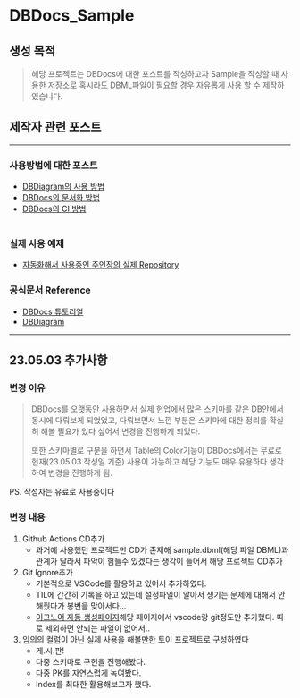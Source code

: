 # DBDocs_Sample

## 생성 목적

> 해당 프로젝트는 DBDocs에 대한 포스트를 작성하고자 Sample을 작성할 때 사용한 저장소로 혹시라도 DBML파일이 필요할 경우 자유롭게 사용 할 수 제작하였습니다.

## 제작자 관련 포스트

---

### 사용방법에 대한 포스트

- [DBDiagram의 사용 방법](https://devjong12.tistory.com/67)<br>
- [DBDocs의 문서화 방법](https://devjong12.tistory.com/68)<br>
- [DBDocs의 CI 방법](https://devjong12.tistory.com/69)<br><br>

### 실제 사용 예제

- [자동화해서 사용중인 주인장의 실제 Repository](https://github.com/donsonioc2010/NooBLoL_DbDocs)

### 공식문서 Reference

- [DBDocs 튜토리얼](https://dbdocs.io/docs)
- [DBDiagram](https://dbdiagram.io/home)

---

## 23.05.03 추가사항

### 변경 이유

> DBDocs를 오랫동안 사용하면서 실제 현업에서 많은 스키마를 같은 DB안에서 동시에 다뤄보게 되었었고, 다뤄보면서 느낀 부분은 스키마에 대한 정리를 확실히 해볼 필요가 있다 싶어서 변경을 진행하게 되었다.
>
> 또한 스키마별로 구분을 하면서 Table의 Color기능이 DBDocs에서는 무료로 현재(23.05.03 작성일 기준) 사용이 가능하고 해당 기능도 매우 유용하다 생각하여 변경을 진행하게 됨.

PS. 작성자는 유료로 사용중이다

### 변경 내용

1. Github Actions CD추가
   - 과거에 사용했던 프로젝트만 CD가 존재해 sample.dbml(해당 파일 DBML)과 관계가 달라서 파악이 힘들수 있겠다는 생각이 들어서 해당 프로젝트 CD추가
2. Git Ignore추가
   - 기본적으로 VSCode를 활용하고 있어서 추가하였다.
   - TIL에 간간히 기록을 하고 있는데 설정파일이 알아서 생기는 문제에 대해서 안해줬다가 봉변을 맞아서다...
   - [이그노어 자동 생성페이지](https://www.toptal.com/)해당 페이지에서 vscode랑 git정도만 추가했다. 따로 제외하면 안되는 파일이 없어서..
3. 임의의 컬럼이 아닌 실제 사용을 해볼만한 토이 프로젝트로 구성하였다
   - 게.시.판!
   - 다중 스키마로 구현을 진행해봤다.
   - 다중 PK를 자연스럽게 녹여봤다.
   - Index를 최대한 활용해보고자 했다.
